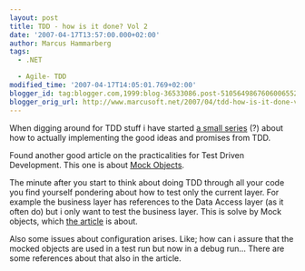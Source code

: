 ```yaml
---
layout: post
title: TDD - how is it done? Vol 2
date: '2007-04-17T13:57:00.000+02:00'
author: Marcus Hammarberg
tags:
  - .NET

  - Agile- TDD
modified_time: '2007-04-17T14:05:01.769+02:00'
blogger_id: tag:blogger.com,1999:blog-36533086.post-5105649867606006552
blogger_orig_url: http://www.marcusoft.net/2007/04/tdd-how-is-it-done-vol-2.html
---
```


When
digging around for TDD stuff i have started [a small
series](http://marcushammarberg.blogspot.com/2007/04/tdd-how-is-it-done.html)
(?) about how to actually implementing the good ideas and promises from
TDD.

Found another good article on the practicalities for Test Driven
Development. This one is about [Mock
Objects](http://msdn.microsoft.com/msdnmag/issues/04/10/NMock/).

The minute after you start to think about doing TDD through all your
code you find yourself pondering about how to test only the current
layer. For example the business layer has references to the Data Access
layer (as it often do) but i only want to test the business layer. This
is solve by Mock objects, which [the
article](http://msdn.microsoft.com/msdnmag/issues/04/10/NMock/) is
about.

Also some issues about configuration arises. Like; how can i assure that
the mocked objects are used in a test run but now in a debug run...
There are some references about that also in the article.
